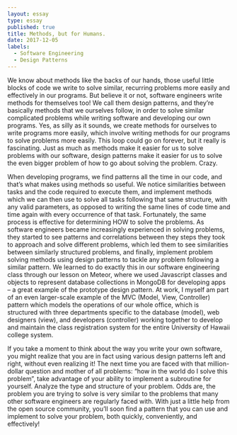 ```yaml
---
layout: essay
type: essay
published: true
title: Methods, but for Humans.
date: 2017-12-05
labels:
  - Software Engineering
  - Design Patterns
---
```



We know about methods like the backs of our hands, those useful little blocks of code we write to solve similar, recurring problems more easily and effectively in our programs. But believe it or not, software engineers write methods for themselves too! We call them design patterns, and they’re basically methods that we ourselves follow, in order to solve similar complicated problems while writing software and developing our own programs. Yes, as silly as it sounds, we create methods for ourselves to write programs more easily, which involve writing methods for our programs to solve problems more easily. This loop could go on forever, but it really is fascinating. Just as much as methods make it easier for us to solve problems with our software, design patterns make it easier for us to solve the even bigger problem of how to go about solving the problem. Crazy.

When developing programs, we find patterns all the time in our code, and that’s what makes using methods so useful. We notice similarities between tasks and the code required to execute them, and implement methods which we can then use to solve all tasks following that same structure, with any valid parameters, as opposed to writing the same lines of code time and time again with every occurrence of that task. Fortunately, the same process is effective for determining HOW to solve the problems. As software engineers became increasingly experienced in solving problems, they started to see patterns and correlations between they steps they took to approach and solve different problems, which led them to see similarities between similarly structured problems, and finally, implement problem solving methods using design patterns to tackle any problem following a similar pattern. We learned to do exactly this in our software engineering class through our lesson on Meteor, where we used Javascript classes and objects to represent database collections in MongoDB for developing apps – a great example of the prototype design pattern. At work, I myself am part of an even larger-scale example of the MVC (Model, View, Controller) pattern which models the operations of our whole office, which is structured with three departments specific to the database (model), web designers (view), and developers (controller) working together to develop and maintain the class registration system for the entire University of Hawaii college system.

If you take a moment to think about the way you write your own software, you might realize that you are in fact using various design patterns left and right, without even realizing it! The next time you are faced with that million-dollar question and mother of all problems: “how in the world do I solve this problem”, take advantage of your ability to implement a subroutine for yourself. Analyze the type and structure of your problem. Odds are, the problem you are trying to solve is very similar to the problems that many other software engineers are regularly faced with. With just a little help from the open source community, you’ll soon find a pattern that you can use and implement to solve your problem, both quickly, conveniently, and effectively!
